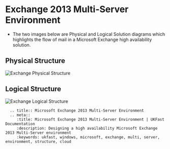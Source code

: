 # Exchange 2013 Multi-Server Environment

* The two images below are Physical and Logical Solution diagrams which highlights the flow of mail in a Microsoft Exchange high availability solution. 



## Physical Structure

![Exchange Physical Structure](Files/architecture/Physical.png)


## Logical Structure

![Exchange Logical Structure](Files/architecture/Logical.png)

```eval_rst
  .. title:: Microsoft Exchange 2013 Multi-Server Environment
  .. meta::
     :title: Microsoft Exchange 2013 Multi-Server Environment | UKFast Documentation
     :description: Designing a high availability Microsoft Exchange 2013 Multi-Server environment
     :keywords: ukfast, windows, microsoft, exchange, multi, server, environment, structure, cloud
